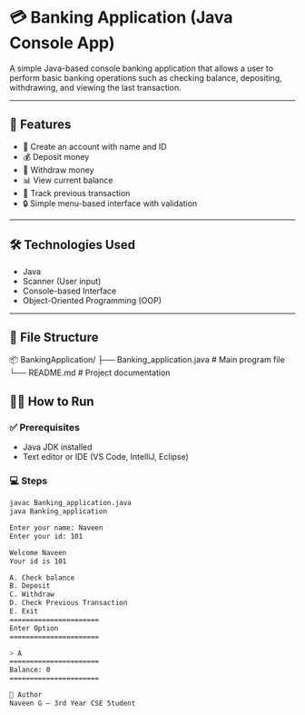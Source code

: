 # 💳 Banking Application (Java Console App)

A simple Java-based console banking application that allows a user to perform basic banking operations such as checking balance, depositing, withdrawing, and viewing the last transaction.

---

## 🚀 Features

- 🧾 Create an account with name and ID
- 💰 Deposit money
- 💸 Withdraw money
- 📊 View current balance
- 🔁 Track previous transaction
- 🔒 Simple menu-based interface with validation

---

## 🛠 Technologies Used

- Java
- Scanner (User input)
- Console-based Interface
- Object-Oriented Programming (OOP)

---

## 📁 File Structure

📦 BankingApplication/ ├── Banking_application.java # Main program file └── README.md # Project documentation

## 🧑‍💻 How to Run

### ✅ Prerequisites
- Java JDK installed
- Text editor or IDE (VS Code, IntelliJ, Eclipse)

### 💻 Steps

```bash
javac Banking_application.java
java Banking_application

Enter your name: Naveen
Enter your id: 101

Welcome Naveen
Your id is 101

A. Check balance
B. Deposit
C. Withdraw
D. Check Previous Transaction
E. Exit
======================
Enter Option
======================

> A
======================
Balance: 0
======================

👤 Author
Naveen G – 3rd Year CSE Student
